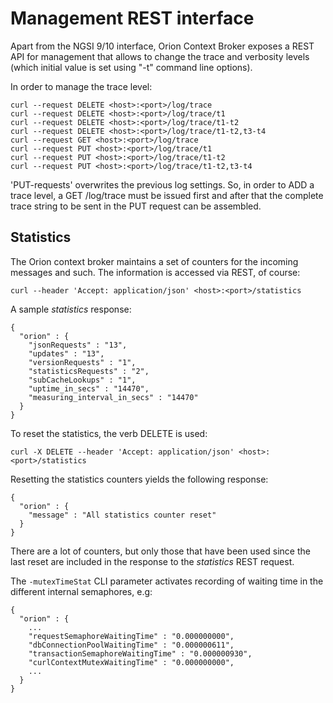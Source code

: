 # Management REST interface

Apart from the NGSI 9/10 interface, Orion Context Broker exposes a REST
API for management that allows to change the trace and verbosity levels
(which initial value is set using "-t" command line options).

In order to manage the trace level:

```
curl --request DELETE <host>:<port>/log/trace
curl --request DELETE <host>:<port>/log/trace/t1
curl --request DELETE <host>:<port>/log/trace/t1-t2
curl --request DELETE <host>:<port>/log/trace/t1-t2,t3-t4
curl --request GET <host>:<port>/log/trace
curl --request PUT <host>:<port>/log/trace/t1
curl --request PUT <host>:<port>/log/trace/t1-t2
curl --request PUT <host>:<port>/log/trace/t1-t2,t3-t4
```

'PUT-requests' overwrites the previous log settings. So, in order to ADD
a trace level, a GET /log/trace must be issued first and after that the
complete trace string to be sent in the PUT request can be assembled.

## Statistics

The Orion context broker maintains a set of counters for the incoming
messages and such. The information is accessed via REST, of course:

```
curl --header 'Accept: application/json' <host>:<port>/statistics
```

A sample *statistics* response:

```
{
  "orion" : {
    "jsonRequests" : "13",
    "updates" : "13",
    "versionRequests" : "1",
    "statisticsRequests" : "2",
    "subCacheLookups" : "1",
    "uptime_in_secs" : "14470",
    "measuring_interval_in_secs" : "14470"
  }
}
```

To reset the statistics, the verb DELETE is used:

```
curl -X DELETE --header 'Accept: application/json' <host>:<port>/statistics
```

Resetting the statistics counters yields the following response:

```
{
  "orion" : {
    "message" : "All statistics counter reset"
  }
}
```

There are a lot of counters, but only those that have been used since
the last reset are included in the response to the *statistics*
REST request.

The `-mutexTimeStat` CLI parameter activates recording of waiting time in the different internal semaphores, e.g:

```
{
  "orion" : {
    ...
    "requestSemaphoreWaitingTime" : "0.000000000",
    "dbConnectionPoolWaitingTime" : "0.000000611",
    "transactionSemaphoreWaitingTime" : "0.000000930",
    "curlContextMutexWaitingTime" : "0.000000000",
    ...
  }
}
```
